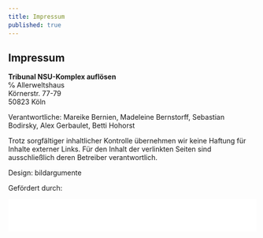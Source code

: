 ```yaml
---
title: Impressum
published: true
---
```


## Impressum

__Tribunal NSU-Komplex auflösen__<br>
℅ Allerweltshaus<br>
Körnerstr. 77-79<br>
50823 Köln

Verantwortliche: Mareike Bernien, Madeleine Bernstorff, Sebastian Bodirsky, Alex Gerbaulet, Betti Hohorst

Trotz sorgfältiger inhaltlicher Kontrolle übernehmen wir keine Haftung für Inhalte externer Links.
 Für den Inhalt der verlinkten Seiten sind ausschließlich deren Betreiber verantwortlich.

Design: bildargumente  
  
Gefördert durch:

![](/images/SKzl_KA_flach_en.gif)
